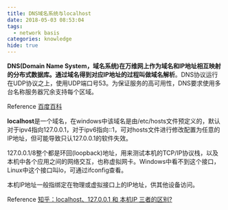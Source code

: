 ```yaml
---
title: DNS域名系统与localhost
date: 2018-05-03 08:53:04
tags:
  - network basis
categories: knowledge
hide: true
---
```


**DNS(Domain Name System，域名系统)**在万维网上作为域名和IP地址相互映射的分布式数据库。通过域名得到对应IP地址的过程叫做**域名解析**。DNS协议运行在UDP协议之上，使用UDP端口号53。为保证服务的高可用性，DNS要求使用多台名称服务器冗余支持每个区域。

Reference [百度百科](https://baike.baidu.com/item/DNS/427444#reference-[4]-15346050-wrap)


**localhost**是一个域名，在windows中该域名是由/etc/hosts文件预定义的，默认对于ipv4指向127.0.0.1，对于ipv6指向::1，可对hosts文件进行修改配置为任意的IP地址，但可能导致只认127.0.0.1的软件失效。

127.0.0.1/8整个都是环回(loopback)地址，用来测试本机的TCP/IP协议栈，以及本机中各个应用之间的网络交互，也称虚拟网卡。Windows中看不到这个接口，Linux中这个接口叫lo，可通过ifconfig查看。

本机IP地址一般指绑定在物理或虚拟接口上的IP地址，供其他设备访问。

Reference [知乎：localhost、127.0.0.1 和 本机IP 三者的区别?](https://www.zhihu.com/question/23940717)